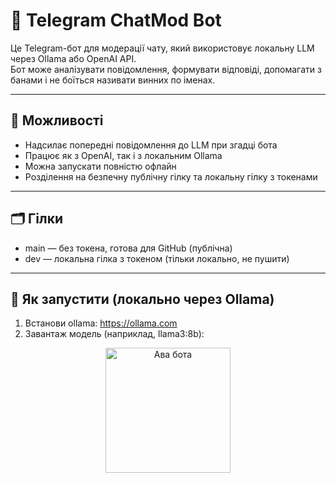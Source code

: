 # 🤖 Telegram ChatMod Bot

Це Telegram-бот для модерації чату, який використовує локальну LLM через Ollama або OpenAI API.  
Бот може аналізувати повідомлення, формувати відповіді, допомагати з банами і не боїться називати винних по іменах.

---

## 🔧 Можливості

- Надсилає попередні повідомлення до LLM при згадці бота
- Працює як з OpenAI, так і з локальним Ollama
- Можна запускати повністю офлайн
- Розділення на безпечну публічну гілку та локальну гілку з токенами

---

## 🗂️ Гілки

- main — без токена, готова для GitHub (публічна)
- dev — локальна гілка з токеном (тільки локально, не пушити)

---

## 🚀 Як запустити (локально через Ollama)

1. Встанови ollama: https://ollama.com
2. Завантаж модель (наприклад, llama3:8b):

<p align="center">
  <img src="botpicture.jpg" alt="Ава бота" width="200"/>
</p>

